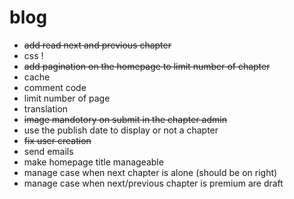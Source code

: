 blog
====

- ~~add read next and previous chapter~~
- css !
- ~~add pagination on the homepage to limit number of chapter~~
- cache
- comment code
- limit number of page
- translation
- ~~image mandotory on submit in the chapter admin~~
- use the publish date to display or not a chapter
- ~~fix user creation~~
- send emails
- make homepage title manageable
- manage case when next chapter is alone (should be on right)
- manage case when next/previous chapter is premium are draft